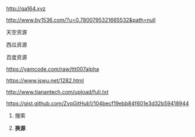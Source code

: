 http://qa164.xyz

http://www.by1536.com/?u=0.7800795321665532&path=null

天空资源

西瓜资源

百度资源

https://yamcode.com/raw/ttt007alpha

https://www.jswu.net/1282.html

http://www.tianantech.com/upload/fuli.txt

https://gist.github.com/ZyqGitHub1/104becf19ebb84f601e3d32b59418944


1. 搜索

2. **换源**